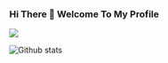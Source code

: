 ### Hi There 👋 Welcome To My Profile
![](https://komarev.com/ghpvc/?username=your-SR-Sunny-Raj&color=orange&style=plastic)

![Github stats](https://github-readme-stats.vercel.app/api?username=SR-Sunny-Raj&color=red)
<!--
**SR-Sunny-Raj/SR-Sunny-Raj** is a ✨ _special_ ✨ repository because its `README.md` (this file) appears on your GitHub profile.

